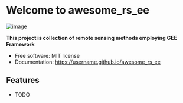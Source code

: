 # Welcome to awesome_rs_ee


[![image](https://img.shields.io/pypi/v/awesome_rs_ee.svg)](https://pypi.python.org/pypi/awesome_rs_ee)


**This project is collection of remote sensing  methods employing GEE Framework**


-   Free software: MIT license
-   Documentation: <https://username.github.io/awesome_rs_ee>
    

## Features

-   TODO
